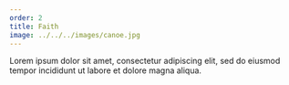 ```yaml
---
order: 2
title: Faith
image: ../../../images/canoe.jpg
---
```

Lorem ipsum dolor sit amet, consectetur adipiscing elit, sed do eiusmod tempor incididunt ut labore et dolore magna aliqua.
